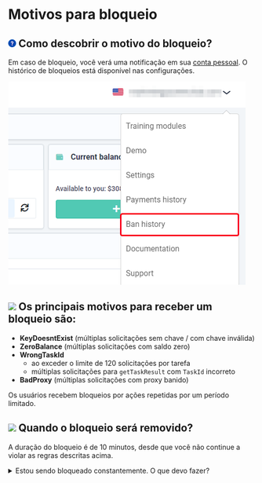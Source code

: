 ﻿# Motivos para bloqueio
## ![](./images/block-reason/Aspose.Words.bbd9194a-7e5f-4818-92e0-dfa2931e5a81.001.png) **Como descobrir o motivo do bloqueio?**
Em caso de bloqueio, você verá uma notificação em sua [conta pessoal](https://capmonster.cloud/Dashboard).
O histórico de bloqueios está disponível nas configurações.

![](./images/block-reason/ban-history.png) 
## ![](./images/block-reason/Aspose.Words.bbd9194a-7e5f-4818-92e0-dfa2931e5a81.003.png) **Os principais motivos para receber um bloqueio são:**

- **KeyDoesntExist** (múltiplas solicitações sem chave / com chave inválida)
- **ZeroBalance** (múltiplas solicitações com saldo zero)
- **WrongTaskId**
  - ao exceder o limite de 120 solicitações por tarefa
  - múltiplas solicitações para `getTaskResult` com `TaskId` incorreto
- **BadProxy** (múltiplas solicitações com proxy banido)

Os usuários recebem bloqueios por ações repetidas por um período limitado.
## ![](./images/block-reason/Aspose.Words.bbd9194a-7e5f-4818-92e0-dfa2931e5a81.004.png) **Quando o bloqueio será removido?**

A duração do bloqueio é de 10 minutos, desde que você não continue a violar as regras descritas acima.


<details>
  <summary>
    Estou sendo bloqueado constantemente. O que devo fazer?
  </summary>

O motivo é que seu aplicativo/script envia várias solicitações incorretas à API. 

**Eu sou um usuário**

Se você não for o desenvolvedor do aplicativo/script que envia os captchas, entre em contato com o suporte deles e explique que o serviço de reconhecimento de captcha está bloqueando você por múltiplas solicitações incorretas (leia a explicação dos motivos para receber um bloqueio).

**Eu sou um desenvolvedor**

Se você for desenvolvedor, faça alterações conforme as regras e limites:

- Certifique-se de que seu aplicativo ou script está enviando solicitações corretas à API. Verifique se todos os parâmetros estão corretos, incluindo chaves, `TaskIds` e outros dados necessários.

- Respeite os limites no número de solicitações por tarefa e outras restrições impostas pelo serviço de reconhecimento de captcha. Se seu aplicativo enviar muitas solicitações, isso pode levar ao bloqueio.

- Certifique-se de usar servidores proxy confiáveis para evitar bloqueios devido ao uso de proxies banidos.

Para ver exemplos de consultas válidas, consulte [Tipos de Captcha](https://docs.capmonster.cloud/docs/captchas). 

</details>


